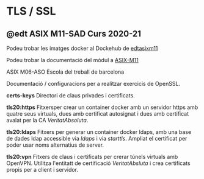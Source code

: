 # TLS / SSL
## @edt ASIX M11-SAD Curs 2020-21

Podeu trobar les imatges docker al Dockehub de [edtasixm11](https://hub.docker.com/u/ISX43457566)

Podeu trobar la documentació del mòdul a [ASIX-M11](https://sites.google.com/site/asixm11edt/)

ASIX M06-ASO Escola del treball de barcelona


Documentació / configuracions per a realitzar exercicis de OpenSSL.

**certs-keys**  Directori de claus privades i certificats.

**tls20:https** Fitxersper crear un container docker amb un 
servidor https amb quatre seus virtuals, dues amb certificat
autosignat i dues amb certificat avalat per la CA *VeritatAbsoluta*.

**tls20:ldaps** Fitxers per generar un container docker ldaps, 
amb una base de dades ldap accessible via *ldaps* i via *starttls*.
Ampliat el certificat per poder usar noms alternatius de server.

**tls20:vpn** Fitxers de claus i certificats per crerar túnels
 virtuals amb OpenVPN. Utilitza l'entitatt de certificació 
*VeritatAbsluta* i crea certificats propis per a client i servidor.


